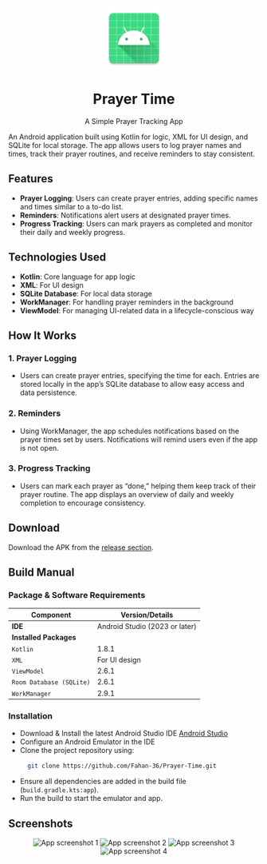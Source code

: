 <div align="center">
<img src="app/src/main/res/mipmap-xxxhdpi/ic_launcher.webp" alt="Prayer Tracker Icon" width=25% height=25%>
  <h1 align="center">Prayer Time</h1>
  <p align="center">A Simple Prayer Tracking App</p>
</div>

An Android application built using Kotlin for logic, XML for UI design, and SQLite for local storage. The app allows users to log prayer names and times, track their prayer routines, and receive reminders to stay consistent.

## Features

- **Prayer Logging**: Users can create prayer entries, adding specific names and times similar to a to-do list.
- **Reminders**: Notifications alert users at designated prayer times.
- **Progress Tracking**: Users can mark prayers as completed and monitor their daily and weekly progress.

## Technologies Used

- **Kotlin**: Core language for app logic
- **XML**: For UI design
- **SQLite Database**: For local data storage
- **WorkManager**: For handling prayer reminders in the background
- **ViewModel**: For managing UI-related data in a lifecycle-conscious way

## How It Works

### 1. Prayer Logging
- Users can create prayer entries, specifying the time for each. Entries are stored locally in the app’s SQLite database to allow easy access and data persistence.

### 2. Reminders
- Using WorkManager, the app schedules notifications based on the prayer times set by users. Notifications will remind users even if the app is not open.

### 3. Progress Tracking
- Users can mark each prayer as “done,” helping them keep track of their prayer routine. The app displays an overview of daily and weekly completion to encourage consistency.

## Download

Download the APK from the [release section](https://github.com/Fahan-36/Prayer-Time.git).

## Build Manual

### Package & Software Requirements

| Component               | Version/Details                  |
|-------------------------|----------------------------------|
| **IDE**                 | Android Studio (2023 or later)   |
| **Installed Packages**  |                                  |
| `Kotlin`                | 1.8.1                            |
| `XML`                   | For UI design                    |
| `ViewModel`             | 2.6.1                            |
| `Room Database (SQLite)`| 2.6.1                            |
| `WorkManager`           | 2.9.1                            |

### Installation

- Download & Install the latest Android Studio IDE [Android Studio](https://developer.android.com/studio)
- Configure an Android Emulator in the IDE
- Clone the project repository using:
    ```bash
      git clone https://github.com/Fahan-36/Prayer-Time.git
    ```
- Ensure all dependencies are added in the build file (`build.gradle.kts:app`).
- Run the build to start the emulator and app.

## Screenshots

<div align="center">
    <img src="screenshots/Screenshot_01.jpg" alt="App screenshot 1" width=25% height=25%>
    <img src="screenshots/Screenshot_02.jpg" alt="App screenshot 2" width=25% height=25%>
    <img src="screenshots/Screenshot_03.jpg" alt="App screenshot 3" width=25% height=25%>
    <img src="screenshots/Screenshot_04.jpg" alt="App screenshot 4" width=25% height=25%>
</div>
